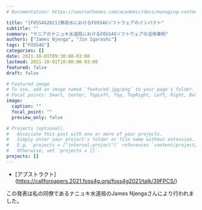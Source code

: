 ```yaml
---
# Documentation: https://sourcethemes.com/academic/docs/managing-content/

title: "[FOSS4G2021]無収水におけるFOSS4Gソフトウェアのインパクト"
subtitle: ""
summary: "ケニアのナニュキ水道局におけるFOSS4Gソフトウェアの活用事例"
authors: ["James Njenga", "Jin Igarashi"]
tags: ["FOSS4G"]
categories: []
date: 2021-10-01T09:30:00-03:00
lastmod: 2021-10-01T10:00:00-03:00
featured: false
draft: false

# Featured image
# To use, add an image named `featured.jpg/png` to your page's folder.
# Focal points: Smart, Center, TopLeft, Top, TopRight, Left, Right, BottomLeft, Bottom, BottomRight.
image:
  caption: ""
  focal_point: ""
  preview_only: false

# Projects (optional).
#   Associate this post with one or more of your projects.
#   Simply enter your project's folder or file name without extension.
#   E.g. `projects = ["internal-project"]` references `content/project/deep-learning/index.md`.
#   Otherwise, set `projects = []`.
projects: []
---
```


- [アブストラクト] (https://callforpapers.2021.foss4g.org/foss4g2021/talk/39FPCS/)

この発表は私の同僚であるナニュキ水道局のJames Njengaさんにより行われました。
